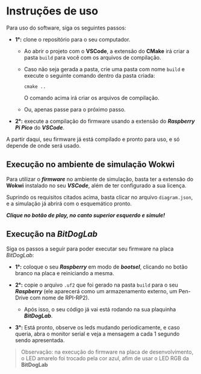 # Instruções de uso

Para uso do software, siga os seguintes passos:

- **1°:** clone o repositório para o seu computador.

    - Ao abrir o projeto com o **VSCode**, a extensão do **CMake** irá criar a pasta ``build`` para você com os arquivos de compilação.

    - Caso não seja gerada a pasta, crie uma pasta com nome `build` e execute o seguinte comando dentro da pasta criada:
        
        ``cmake ..``

        O comando acima irá criar os arquivos de compilação.
    - Ou, apenas passe para o próximo passo.

- **2°:** execute a compilação do firmware usando a extensão do ***Raspberry Pi Pico*** do ***VSCode***.

A partir daqui, seu firmware já está compilado e pronto para uso, e só depende de onde será usado.

## Execução no ambiente de simulação Wokwi

Para utilizar o ***firmware*** no ambiente de simulação, basta ter a extensão do **Wokwi** instalado no seu ***VSCode***, além de ter configurado a sua licença.

Suprindo os requisitos citados acima, basta clicar no arquivo `diagram.json`, e a simulação já abrirá com o esquemático pronto.

***Clique no botão de play, no canto superior esquerdo e simule!***


## Execução na *BitDogLab*

Siga os passos a seguir para poder executar seu firmware na placa *BitDogLab*:

- **1°:** coloque o seu ***Raspberry*** em modo de ***bootsel***, clicando no botão branco na placa e reiniciando a mesma.

- **2°:** copie o arquivo `.uf2` que foi gerado na pasta `build` para o seu ***Raspberry*** (ele aparecerá como um armazenamento externo, um Pen-Drive com nome de RPI-RP2).

    - Após isso, o seu código já vai está rodando na sua plaquinha ***BitDogLab***.

- **3°:** Está pronto, observe os leds mudando periodicamente, e caso queria, abra o monitor serial e veja a mensagem a cada 1 segundo sendo apresentada.

> Observação: na execução do firmware na placa de desenvolvimento, o LED amarelo foi trocado pela cor azul, afim de usar o LED RGB da **BitDogLab**
